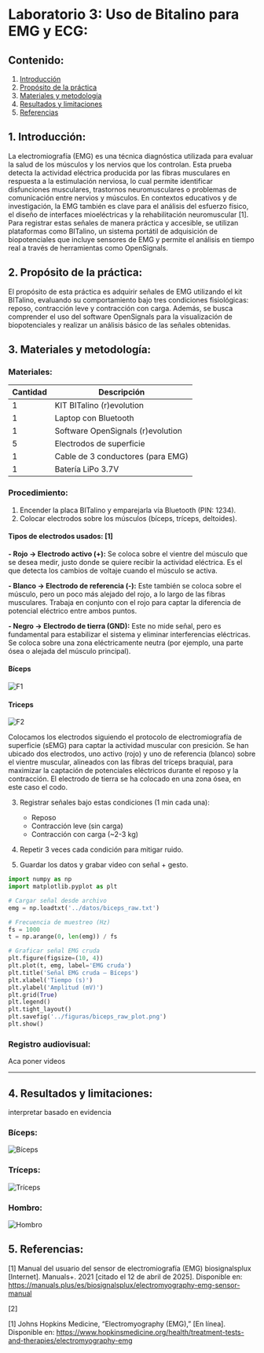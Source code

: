 # Laboratorio 3: Uso de Bitalino para EMG y ECG:

## Contenido:
1. [Introducción](#introducción)
2. [Propósito de la práctica](#propósito-de-la-práctica)  
3. [Materiales y metodología](#materiales-y-metodología)  
4. [Resultados y limitaciones](#resultados-y-limitaciones)  
5. [Referencias](#referencias)
 ## 1. Introducción: <a name="introducción"></a>
La electromiografía (EMG) es una técnica diagnóstica utilizada para evaluar la salud de los músculos y los nervios que los controlan. Esta prueba detecta la actividad eléctrica producida por las fibras musculares en respuesta a la estimulación nerviosa, lo cual permite identificar disfunciones musculares, trastornos neuromusculares o problemas de comunicación entre nervios y músculos. En contextos educativos y de investigación, la EMG también es clave para el análisis del esfuerzo físico, el diseño de interfaces mioeléctricas y la rehabilitación neuromuscular [1].
Para registrar estas señales de manera práctica y accesible, se utilizan plataformas como BITalino, un sistema portátil de adquisición de biopotenciales que incluye sensores de EMG y permite el análisis en tiempo real a través de herramientas como OpenSignals.
 ## 2. Propósito de la práctica: <a name="propósito-de-la-práctica"></a>
El propósito de esta práctica es adquirir señales de EMG utilizando el kit BITalino, evaluando su comportamiento bajo tres condiciones fisiológicas: reposo, contracción leve y contracción con carga. Además, se busca comprender el uso del software OpenSignals para la visualización de biopotenciales y realizar un análisis básico de las señales obtenidas.

 ## 3. Materiales y metodología: <a name="materiales-y-metodología"></a>
 ### Materiales:
 | Cantidad | Descripción                         |
|----------|-------------------------------------|
| 1        | KIT BITalino (r)evolution           |
| 1        | Laptop con Bluetooth                |
| 1        | Software OpenSignals (r)evolution   |
| 5        | Electrodos de superficie            |
| 1        | Cable de 3 conductores (para EMG)   |
| 1        | Batería LiPo 3.7V                   |

### Procedimiento:

1. Encender la placa BITalino y emparejarla vía Bluetooth (PIN: 1234).
2. Colocar electrodos sobre los músculos (bíceps, tríceps, deltoides).
#### Tipos de electrodos usados: [1]
**- Rojo → Electrodo activo (+):** Se coloca sobre el vientre del músculo que se desea medir, justo donde se quiere recibir la actividad eléctrica. Es el que detecta los cambios de voltaje cuando el músculo se activa. 

**- Blanco → Electrodo de referencia (-):** Este también se coloca sobre el músculo, pero un poco más alejado del rojo, a lo largo de las fibras musculares. Trabaja en conjunto con el rojo para captar la diferencia de potencial eléctrico entre ambos puntos.

**- Negro → Electrodo de tierra (GND):** Este no mide señal, pero es fundamental para estabilizar el sistema y eliminar interferencias eléctricas. Se coloca sobre una zona eléctricamente neutra (por ejemplo, una parte ósea o alejada del músculo principal). 

#### Bíceps
![F1](./Imágenes%20en%20el%20anexo/CONEXIONES%20EN%20EL%20BÍCEPS.png)


#### Triceps

![F2](./Imágenes%20en%20el%20anexo/CONEXIONES%20EN%20EL%20TRÍCEPS.png)

Colocamos los electrodos siguiendo el protocolo de electromiografía de superficie (sEMG) para captar la actividad muscular con presición. Se han ubicado dos electrodos, uno activo (rojo) y uno de referencia (blanco) sobre el vientre muscular, alineados con las fibras del tríceps braquial, para maximizar la captación de potenciales eléctricos durante el reposo y la contracción. El electrodo de tierra se ha colocado en una zona ósea, en este caso el codo.
 
3. Registrar señales bajo estas condiciones (1 min cada una): 
   - Reposo
   - Contracción leve (sin carga)
   - Contracción con carga (~2-3 kg)

4. Repetir 3 veces cada condición para mitigar ruido.
5. Guardar los datos y grabar video con señal + gesto.

```python
import numpy as np
import matplotlib.pyplot as plt

# Cargar señal desde archivo
emg = np.loadtxt('../datos/biceps_raw.txt')

# Frecuencia de muestreo (Hz)
fs = 1000  
t = np.arange(0, len(emg)) / fs

# Graficar señal EMG cruda
plt.figure(figsize=(10, 4))
plt.plot(t, emg, label='EMG cruda')
plt.title('Señal EMG cruda – Bíceps')
plt.xlabel('Tiempo (s)')
plt.ylabel('Amplitud (mV)')
plt.grid(True)
plt.legend()
plt.tight_layout()
plt.savefig('../figuras/biceps_raw_plot.png')
plt.show()
```

### Registro audiovisual:

Aca poner videos

---
 ## 4. Resultados y limitaciones: <a name="resultados-y-limitaciones"></a> 
 interpretar basado en evidencia

### Bíceps:
![Bíceps](./Imágenes%20en%20el%20anexo/Biceps.png)

### Tríceps:
![Tríceps](./Imágenes%20en%20el%20anexo/Triceps.png)

### Hombro:
![Hombro](./Imágenes%20en%20el%20anexo/Hombro.png)

 
 ## 5. Referencias: <a name="referencias"></a> 
[1] Manual del usuario del sensor de electromiografía (EMG) biosignalsplux [Internet]. Manuals+. 2021 [citado el 12 de abril de 2025]. Disponible en: https://manuals.plus/es/biosignalsplux/electromyography-emg-sensor-manual 

[2]

[1] Johns Hopkins Medicine, “Electromyography (EMG),” [En línea]. Disponible en: https://www.hopkinsmedicine.org/health/treatment-tests-and-therapies/electromyography-emg
 
